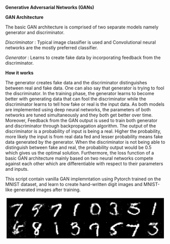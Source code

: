 **Generative Adversarial Networks (GANs)**

**GAN Architecture**

The basic GAN architecture is comprised of two separate models namely generator and discriminator. 

*Discriminator* : Typical image classifier is used and Convolutional neural networks are the mostly preferred classifier.

*Generator* : Learns to create fake data by incorporating feedback from the discriminator.

**How it works**

The generator creates fake data and the discriminator distinguishes between real and fake data. One can also say that generator is trying to fool the discriminator. In the training phase, the generator learns to become better with generating data that can fool the discriminator while the discriminator learns to tell how fake or real is the input data. As both models are implemented using deep neural networks, the parameters of both networks are tuned simultaneously and they both get better over time. Moreover, Feedback from the GAN output is used to train both generator and discriminator through backpropagation algorithm. The output of the discriminator is a probability of input is being a real. Higher the probability, more likely the input is from real data fed and lesser probability means fake data generated by the generator. When the discriminator is not being able to distinguish between fake and real, the probability output would be 0.5 which gives us the optimal solution. Furthermore, the loss function of a basic GAN architecture mainly based on two neural networks compete against each other which are differentiable with respect to their parameters and inputs.


This script contain vanilla GAN implemntation using Pytorch trained on the MNIST dataset, and learn to create hand-written digit images and MNIST-like generated images after training.

![image](https://github.com/DashankaNadeeshanDeSilva/GAN_with_PyTorch/blob/main/GAN%20generated%20MNIST%20images.png)



